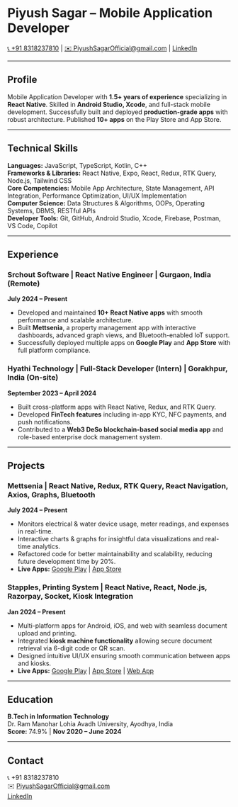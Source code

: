 # Piyush Sagar – Mobile Application Developer

[📞 +91 8318237810](tel:+918318237810) | [✉️ PiyushSagarOfficial@gmail.com](mailto:PiyushSagarOfficial@gmail.com) | [LinkedIn](https://www.linkedin.com/in/piyushsagar362/)

---

## Profile

Mobile Application Developer with **1.5+ years of experience** specializing in **React Native**. Skilled in **Android Studio, Xcode**, and full-stack mobile development. Successfully built and deployed **production-grade apps** with robust architecture. Published **10+ apps** on the Play Store and App Store.

---

## Technical Skills

**Languages:** JavaScript, TypeScript, Kotlin, C++  
**Frameworks & Libraries:** React Native, Expo, React, Redux, RTK Query, Node.js, Tailwind CSS  
**Core Competencies:** Mobile App Architecture, State Management, API Integration, Performance Optimization, UI/UX Implementation  
**Computer Science:** Data Structures & Algorithms, OOPs, Operating Systems, DBMS, RESTful APIs  
**Developer Tools:** Git, GitHub, Android Studio, Xcode, Firebase, Postman, VS Code, Copilot

---

## Experience

### Srchout Software | React Native Engineer | Gurgaon, India (Remote)

**July 2024 – Present**

- Developed and maintained **10+ React Native apps** with smooth performance and scalable architecture.
- Built **Mettsenia**, a property management app with interactive dashboards, advanced graph views, and Bluetooth-enabled IoT support.
- Successfully deployed multiple apps on **Google Play** and **App Store** with full platform compliance.

### Hyathi Technology | Full-Stack Developer (Intern) | Gorakhpur, India (On-site)

**September 2023 – April 2024**

- Built cross-platform apps with React Native, Redux, and RTK Query.
- Developed **FinTech features** including in-app KYC, NFC payments, and push notifications.
- Contributed to a **Web3 DeSo blockchain-based social media app** and role-based enterprise dock management system.

---

## Projects

### Mettsenia | React Native, Redux, RTK Query, React Navigation, Axios, Graphs, Bluetooth

**July 2024 – Present**

- Monitors electrical & water device usage, meter readings, and expenses in real-time.
- Interactive charts & graphs for insightful data visualizations and real-time analytics.
- Refactored code for better maintainability and scalability, reducing future development time by 20%.
- **Live Apps:** [Google Play](https://play.google.com/store/apps/details?id=com.mettsenia.owner) | [App Store](https://apps.apple.com/us/app/mettscredit/id6742732876)

### Stapples, Printing System | React Native, React, Node.js, Razorpay, Socket, Kiosk Integration

**Jan 2024 – Present**

- Multi-platform apps for Android, iOS, and web with seamless document upload and printing.
- Integrated **kiosk machine functionality** allowing secure document retrieval via 6-digit code or QR scan.
- Designed intuitive UI/UX ensuring smooth communication between apps and kiosks.
- **Live Apps:** [Google Play](https://play.google.com/store/apps/details?id=com.kiosk_user) | [App Store](https://apps.apple.com/in/app/stapples/id6752280756) | [Web App](https://www.stapples.in/)

---

## Education

**B.Tech in Information Technology**  
Dr. Ram Manohar Lohia Avadh University, Ayodhya, India  
**Score:** 74.9% | **Nov 2020 – June 2024**

---

## Contact

📞 +91 8318237810  
✉️ PiyushSagarOfficial@gmail.com  
[LinkedIn](https://www.linkedin.com/in/piyushsagar362/)
